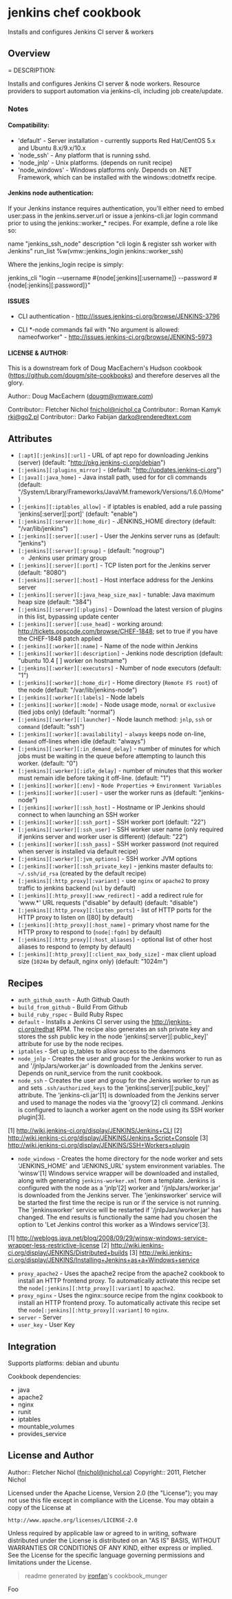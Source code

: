 # jenkins chef cookbook

Installs and configures Jenkins CI server & workers

## Overview

= DESCRIPTION:

Installs and configures Jenkins CI server & node workers.  Resource providers to support automation via jenkins-cli, including job create/update.

### Notes

#### Compatibility:
 
* 'default' - Server installation - currently supports Red Hat/CentOS 5.x and Ubuntu 8.x/9.x/10.x
* 'node_ssh' - Any platform that is running sshd.
* 'node_jnlp' - Unix platforms. (depends on runit recipe)
* 'node_windows' - Windows platforms only.  Depends on .NET Framework, which can be installed with the windows::dotnetfx recipe.

#### Jenkins node authentication:

If your Jenkins instance requires authentication, you'll either need to embed user:pass in the jenkins.server.url or issue a jenkins-cli.jar login command prior to using the jenkins::worker_* recipes.  For example, define a role like so:

  name "jenkins_ssh_node"
  description "cli login & register ssh worker with Jenkins"
  run_list %w(vmw::jenkins_login jenkins::worker_ssh)

Where the jenkins_login recipe is simply:

  jenkins_cli "login --username #{node[:jenkins][:username]} --password #{node[:jenkins][:password]}"


#### ISSUES

* CLI authentication - http://issues.jenkins-ci.org/browse/JENKINS-3796

* CLI *-node commands fail with "No argument is allowed: nameofworker" - http://issues.jenkins-ci.org/browse/JENKINS-5973

#### LICENSE & AUTHOR:

This is a downstream fork of Doug MacEachern's Hudson cookbook (https://github.com/dougm/site-cookbooks) and therefore deserves all the glory.

Author:: Doug MacEachern (<dougm@vmware.com>)

Contributor:: Fletcher Nichol <fnichol@nichol.ca>
Contributor:: Roman Kamyk <rkj@go2.pl>
Contributor:: Darko Fabijan <darko@renderedtext.com>

## Attributes

* `[:apt][:jenkins][:url]`            - URL of apt repo for downloading Jenkins (server) (default: "http://pkg.jenkins-ci.org/debian")
* `[:jenkins][:plugins_mirror]`       -  (default: "http://updates.jenkins-ci.org")
* `[:java][:java_home]`            - Java install path, used for for cli commands (default: "/System/Library/Frameworks/JavaVM.framework/Versions/1.6.0/Home")
* `[:jenkins][:iptables_allow]`       - if iptables is enabled, add a rule passing 'jenkins[:server][:port]' (default: "enable")
* `[:jenkins][:server][:home_dir]`        - JENKINS_HOME directory (default: "/var/lib/jenkins")
* `[:jenkins][:server][:user]`        - User the Jenkins server runs as (default: "jenkins")
* `[:jenkins][:server][:group]`       -  (default: "nogroup")
  - Jenkins user primary group
* `[:jenkins][:server][:port]`        - TCP listen port for the Jenkins server (default: "8080")
* `[:jenkins][:server][:host]`        - Host interface address for the Jenkins server
* `[:jenkins][:server][:java_heap_size_max]`    - tunable: Java maximum heap size (default: "384")
* `[:jenkins][:server][:plugins]`     - Download the latest version of plugins in this list, bypassing update center
* `[:jenkins][:server][:use_head]`    - working around: http://tickets.opscode.com/browse/CHEF-1848; set to true if you have the CHEF-1848 patch applied
* `[:jenkins][:worker][:name]`          - Name of the node within Jenkins
* `[:jenkins][:worker][:description]`   - Jenkins node description (default: "ubuntu 10.4 [  ] worker on hostname")
* `[:jenkins][:worker][:executors]`     - Number of node executors (default: "1")
* `[:jenkins][:worker][:home_dir]`          - Home directory (`Remote FS root`) of the node (default: "/var/lib/jenkins-node")
* `[:jenkins][:worker][:labels]`        - Node labels
* `[:jenkins][:worker][:mode]`          - Node usage mode, `normal` or `exclusive` (tied jobs only) (default: "normal")
* `[:jenkins][:worker][:launcher]`      - Node launch method: `jnlp`, `ssh` or `command` (default: "ssh")
* `[:jenkins][:worker][:availability]`  - `always` keeps node on-line, `demand` off-lines when idle (default: "always")
* `[:jenkins][:worker][:in_demand_delay]` - number of minutes for which jobs must be waiting in the queue before attempting to launch this worker. (default: "0")
* `[:jenkins][:worker][:idle_delay]`    - number of minutes that this worker must remain idle before taking it off-line.  (default: "1")
* `[:jenkins][:worker][:env]`           - `Node Properties` -> `Environment Variables`
* `[:jenkins][:worker][:user]`          - user the worker runs as (default: "jenkins-node")
* `[:jenkins][:worker][:ssh_host]`      - Hostname or IP Jenkins should connect to when launching an SSH worker
* `[:jenkins][:worker][:ssh_port]`      - SSH worker port (default: "22")
* `[:jenkins][:worker][:ssh_user]`      - SSH worker user name (only required if jenkins server and worker user is different) (default: "22")
* `[:jenkins][:worker][:ssh_pass]`      - SSH worker password (not required when server is installed via default recipe)
* `[:jenkins][:worker][:jvm_options]`   - SSH worker JVM options
* `[:jenkins][:worker][:ssh_private_key]` - jenkins master defaults to: `~/.ssh/id_rsa` (created by the default recipe)
* `[:jenkins][:http_proxy][:variant]` - use `nginx` or `apache2` to proxy traffic to jenkins backend (`nil` by default)
* `[:jenkins][:http_proxy][:www_redirect]` - add a redirect rule for 'www.*' URL requests ("disable" by default) (default: "disable")
* `[:jenkins][:http_proxy][:listen_ports]` - list of HTTP ports for the HTTP proxy to listen on ([80] by default)
* `[:jenkins][:http_proxy][:host_name]` - primary vhost name for the HTTP proxy to respond to (`node[:fqdn]` by default)
* `[:jenkins][:http_proxy][:host_aliases]` - optional list of other host aliases to respond to (empty by default)
* `[:jenkins][:http_proxy][:client_max_body_size]` - max client upload size (`1024m` by default, nginx only) (default: "1024m")

## Recipes 

* `auth_github_oauth`        - Auth Github Oauth
* `build_from_github`        - Build From Github
* `build_ruby_rspec`         - Build Ruby Rspec
* `default`                  - Installs a Jenkins CI server using the http://jenkins-ci.org/redhat RPM.  The recipe also generates an ssh private key and stores the ssh public key in the node 'jenkins[:server][:public_key]' attribute for use by the node recipes.
* `iptables`                 - Set up ip_tables to allow access to the daemons
* `node_jnlp`                - Creates the user and group for the Jenkins worker to run as and '/jnlpJars/worker.jar' is downloaded from the Jenkins server.  Depends on runit_service from the runit cookbook.
* `node_ssh`                 - Creates the user and group for the Jenkins worker to run as and sets `.ssh/authorized_keys` to the 'jenkins[:server][:public_key]' attribute.  The 'jenkins-cli.jar'[1] is downloaded from the Jenkins server and used to manage the nodes via the 'groovy'[2] cli command.  Jenkins is configured to launch a worker agent on the node using its SSH worker plugin[3].

[1] http://wiki.jenkins-ci.org/display/JENKINS/Jenkins+CLI
[2] http://wiki.jenkins-ci.org/display/JENKINS/Jenkins+Script+Console
[3] http://wiki.jenkins-ci.org/display/JENKINS/SSH+Workers+plugin
* `node_windows`             - Creates the home directory for the node worker and sets 'JENKINS_HOME' and 'JENKINS_URL' system environment variables.  The 'winsw'[1] Windows service wrapper will be downloaded and installed, along with generating `jenkins-worker.xml` from a template.  Jenkins is configured with the node as a 'jnlp'[2] worker and '/jnlpJars/worker.jar' is downloaded from the Jenkins server.  The 'jenkinsworker' service will be started the first time the recipe is run or if the service is not running.  The 'jenkinsworker' service will be restarted if '/jnlpJars/worker.jar' has changed.  The end results is functionally the same had you chosen the option to 'Let Jenkins control this worker as a Windows service'[3].

[1] http://weblogs.java.net/blog/2008/09/29/winsw-windows-service-wrapper-less-restrictive-license
[2] http://wiki.jenkins-ci.org/display/JENKINS/Distributed+builds
[3] http://wiki.jenkins-ci.org/display/JENKINS/Installing+Jenkins+as+a+Windows+service
* `proxy_apache2`            - Uses the apache2 recipe from the apache2 cookbook to install an HTTP frontend proxy. To automatically activate this recipe set the `node[:jenkins][:http_proxy][:variant]` to `apache2`.
* `proxy_nginx`              - Uses the nginx::source recipe from the nginx cookbook to install an HTTP frontend proxy. To automatically activate this recipe set the `node[:jenkins][:http_proxy][:variant]` to `nginx`.
* `server`                   - Server
* `user_key`                 - User Key
## Integration

Supports platforms: debian and ubuntu

Cookbook dependencies:
* java
* apache2
* nginx
* runit
* iptables
* mountable_volumes
* provides_service


## License and Author

Author::                Fletcher Nichol (<fnichol@nichol.ca>)
Copyright::             2011, Fletcher Nichol

Licensed under the Apache License, Version 2.0 (the "License");
you may not use this file except in compliance with the License.
You may obtain a copy of the License at

    http://www.apache.org/licenses/LICENSE-2.0

Unless required by applicable law or agreed to in writing, software
distributed under the License is distributed on an "AS IS" BASIS,
WITHOUT WARRANTIES OR CONDITIONS OF ANY KIND, either express or implied.
See the License for the specific language governing permissions and
limitations under the License.

> readme generated by [ironfan](http://github.com/infochimps-labs/ironfan)'s cookbook_munger


Foo